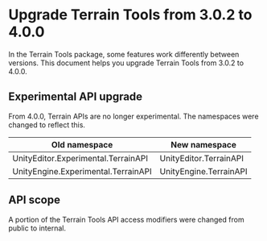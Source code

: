 # Upgrade Terrain Tools from 3.0.2 to 4.0.0
In the Terrain Tools package, some features work differently between versions. This document helps you upgrade Terrain Tools from 3.0.2 to 4.0.0.

## Experimental API upgrade
From 4.0.0, Terrain APIs are no longer experimental. The namespaces were changed to reflect this.

| Old namespace                  | New namespace          |
| ----------------------------------- | ---------------------- |
| UnityEditor.Experimental.TerrainAPI | UnityEditor.TerrainAPI |
| UnityEngine.Experimental.TerrainAPI | UnityEngine.TerrainAPI |

## API scope
A portion of the Terrain Tools API access modifiers were changed from public to internal.

